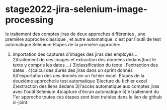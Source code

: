 # stage2022-jira-selenium-image-processing
 le traitement des comptes jiras de deux approches différentes , une première approche classique , et autre automatique: c'est par l'outil de test automatique Selenium
Étapes de la première approche:
1) importation des captures d'images des jiras des employés ..
2)traitement de ces images et extraction des données dedans(tout le texte y compris les dates ...)
3)classification du texte , l'extraction des dates .
4)calcul des durés des jiras dans un sprint donnés
5)l'exportation des ces donnés en un fichier excel.
Étapes de la deuxième approche:le test automatique 
1)lecture du fichier excel 
2)extraction des liens dedans 
3)l'accès automatique aux comptes jiras avec l'outil Selenium
4)capture d'écran automatique 
5)le traitement du 1'er approche 
toutes ces étapes sont bien traitées dans le lien de github ci-joint.

